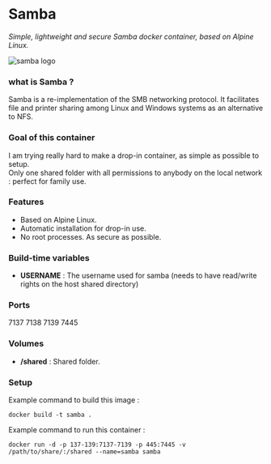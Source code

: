 Samba
=====
*Simple, lightweight and secure Samba docker container, based on Alpine Linux.*

![samba logo](https://upload.wikimedia.org/wikipedia/commons/e/e8/Samba_Logo.png)

### what is Samba ?
Samba is a re-implementation of the SMB networking protocol. It facilitates file and printer sharing among Linux and Windows systems as an alternative to NFS.

### Goal of this container
I am trying really hard to make a drop-in container, as simple as possible to setup.  
Only one shared folder with all permissions to anybody on the local network : perfect for family use.

### Features
- Based on Alpine Linux.
- Automatic installation for drop-in use.
- No root processes. As secure as possible.

### Build-time variables
- **USERNAME** : The username used for samba (needs to have read/write rights on the host shared directory) 

### Ports
7137 7138 7139 7445

### Volumes
- **/shared** : Shared folder.

### Setup
Example command to build this image :
```
docker build -t samba .
```
Example command to run this container :
```
docker run -d -p 137-139:7137-7139 -p 445:7445 -v /path/to/share/:/shared --name=samba samba
```
